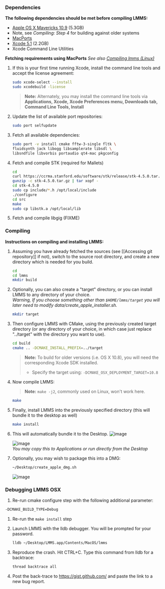 ### Dependencies

**The following dependencies should be met before compiling LMMS:**

* [Apple OS X Mavericks 10.9](https://itunes.apple.com/app/id675248567) (5.3GB)
 * Note, see *Compiling: Step 4* for building against older systems
* [MacPorts](https://www.macports.org/install.php)
* [Xcode 5.1](https://itunes.apple.com/app/id497799835) (2.2GB)
* Xcode Command Line Utilities

**Fetching requirements using MacPorts**
*See also [Compiling lmms (Linux)](Compiling-lmms)*

1. If this is your first time running Xcode, install the command line tools and accept the license agreement:

   ```sh
   sudo xcode-select --install
   sudo xcodebuild -license
   ```
   > **Note:** Alternately, you may install the command line tools via **Applications, Xcode, Xcode Preferences menu, Downloads tab, Command Line Tools, Install**
1. Update the list of available port repositories:

   ```sh
   sudo port selfupdate
   ```

2. Fetch all available dependencies:

    ```sh
    sudo port -v install cmake fftw-3-single fltk \
    fluidsynth jack libogg libsamplerate libsdl \
    libsndfile libvorbis portaudio qt4-mac pkgconfig
    ```

3. Fetch and compile STK (required for Mallets)

    ```sh
    cd
    curl https://ccrma.stanford.edu/software/stk/release/stk-4.5.0.tar.gz > ~/stk-4.5.0.tar.gz
    gunzip -c stk-4.5.0.tar.gz | tar xopf -
    cd stk-4.5.0
    sudo cp include/*.h /opt/local/include
    ./configure
    cd src
    make
    sudo cp libstk.a /opt/local/lib
    ```

4. Fetch and compile libgig (FIXME)

### Compiling

**Instructions on compiling and installing LMMS:**

1. Assuming you have already fetched the sources (see [[Accessing git repository]] if not), switch to the source root directory, and create a new directory which is needed for you build.

    ```sh
    cd
    cd lmms
    mkdir build
    ```
1. Optionally, you can also create a "target" directory, or you can install LMMS to any directory of your choice.
    <br>*Warning, If you choose something other than `$HOME/lmms/target` you will later need to modify data/create_apple_installer.sh.*

    ```sh
    mkdir target
    ```
1. Then configure LMMS with CMake, using the previously created target directory (or any directory of your choice, in which case just replace "../target" with the directory you want to use).

    ```sh
    cd build
    cmake .. -DCMAKE_INSTALL_PREFIX=../target
    ```

    > **Note:** To build for older versions (i.e. OS X 10.8), you will need the corresponding Xcode SDK installed.
    > * Specify the target using: `-DCMAKE_OSX_DEPLOYMENT_TARGET=10.8`

4. Now compile LMMS:
    > **Note:** `make -j2`, commonly used on Linux, won't work here.

    ```sh
    make
    ```
5. Finally, install LMMS into the previously specified directory (this will bundle it to the desktop as well)

    ```sh
    make install
    ```
6. This will automatically bundle it to the Desktop.
   ![image](https://cloud.githubusercontent.com/assets/6345473/2878829/dfc7c7ca-d461-11e3-991d-163e9b7e91ae.png)

   ![image](https://cloud.githubusercontent.com/assets/6345473/2587591/79b3ea50-ba25-11e3-8513-a61085528a6d.png)
   <br>*You may copy this to Applications or run directly from the Desktop*

8. Optionally, you may wish to package this into a DMG:
    
    ```sh
    ~/Desktop/create_apple_dmg.sh
    ```

    ![image](https://cloud.githubusercontent.com/assets/6345473/2587649/06a5d634-ba27-11e3-941b-0dab79ff3f8f.png)

### Debugging LMMS OSX
 1. Re-run cmake configure step with the following additional parameter:

   ```sh
   -DCMAKE_BUILD_TYPE=Debug
   ```
 1. Re-run the `make install` step
 1. Launch LMMS with the lldb debugger.  You will be prompted for your password.

    ```sh
    lldb ~/Desktop/LMMS.app/Contents/MacOS/lmms
    ```
 1. Reproduce the crash.  Hit CTRL+C.  Type this command from lldb for a backtrace:

    ```sh
    thread backtrace all
    ```
 1. Post the back-trace to https://gist.github.com/ and paste the link to a new bug report.

